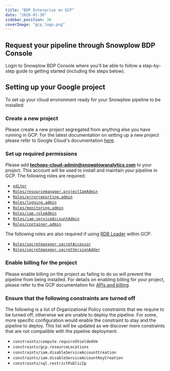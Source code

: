 ```yaml
---
title: "BDP Enterprise on GCP"
date: "2020-01-30"
sidebar_position: 30
coverImage: "gcp_logo.png"
---
```


## Request your pipeline through Snowplow BDP Console

Login to Snowplow BDP Console where you'll be able to follow a step-by-step guide to getting started (including the steps below).

## Setting up your Google project

To set up your cloud environment ready for your Snowplow pipeline to be installed:

### Create a new project

Please create a new project segregated from anything else you have running in GCP. For the latest documentation on setting up a new project please refer to Google Cloud's documentation [here](https://cloud.google.com/resource-manager/docs/creating-managing-projects).

### Set up required permissions

Please add **techops-cloud-admin@snowplowanalytics.com** to your project. This account will be used to install and maintain your pipeline in GCP. The following roles are required:

- [`editor`](https://cloud.google.com/iam/docs/roles-overview#basic-definitions)
- [`Roles/resourcemanager.projectIamAdmin`](https://cloud.google.com/iam/docs/understanding-roles#resourcemanager.projectIamAdmin)
- [`Roles/errorreporting.admin`](https://cloud.google.com/iam/docs/understanding-roles#errorreporting.admin)
- [`Roles/logging.admin`](https://cloud.google.com/iam/docs/understanding-roles#logging.admin)
- [`Roles/monitoring.admin`](https://cloud.google.com/iam/docs/understanding-roles#monitoring.admin)
- [`Roles/iam.roleAdmin`](https://cloud.google.com/iam/docs/understanding-roles#iam.roleAdmin)
- [`Roles/iam.serviceAccountAdmin`](https://cloud.google.com/iam/docs/understanding-roles#iam.serviceAccountAdmin)
- [`Roles/container.admin`](https://cloud.google.com/iam/docs/roles-permissions/container#container.admin)

The following roles are also required if using [RDB Loader](/docs/api-reference/loaders-storage-targets/snowplow-rdb-loader/index.md) within GCP:

- [`Roles/secretmanager.secretAccessor`](https://cloud.google.com/iam/docs/understanding-roles#secretmanager.secretAccessor)
- [`Roles/secretmanager.secretVersionAdder`](https://cloud.google.com/iam/docs/understanding-roles#secretmanager.secretVersionAdder)

### Enable billing for the project

Please enable billing on the project as failing to do so will prevent the pipeline from being installed. For details on enabling billing for your project, please refer to the GCP documentation for [APIs and billing](https://support.google.com/googleapi/answer/6158867).

### Ensure that the following constraints are turned off

The following is a list of Organizational Policy constraints that we require to be turned off, otherwise we are unable to deploy the pipeline.  For some, more specific configuration would enable the constraint to stay and the pipeline to deploy. This list will be updated as we discover more constraints that are not compatible with the pipeline deployment.

- `constraints/compute.requireShieldedVm`
- `constraints/gcp.resourceLocations`
- `constraints/iam.disableServiceAccountCreation`
- `constraints/iam.disableServiceAccountKeyCreation`
- `constraints/sql.restrictPublicIp`
